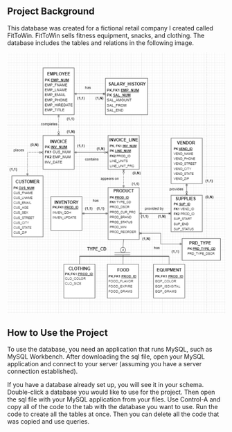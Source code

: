 ## Project Background
This database was created for a fictional retail company I created called FitToWin.
FitToWin sells fitness equipment, snacks, and clothing.
The database includes the tables and relations in the following image.

![alt text](https://github.com/SuperLan11/sql_FitToWin/blob/main/FitToWin_ERD.png?raw=true)

## How to Use the Project
To use the database, you need an application that runs MySQL, such as MySQL Workbench.
After downloading the sql file, open your MySQL application and connect to your server (assuming you have a server connection established).

If you have a database already set up, you will see it in your schema.
Double-click a database you would like to use for the project.
Then open the sql file with your MySQL application from your files.
Use Control-A and copy all of the code to the tab with the database you want to use.
Run the code to create all the tables at once. Then you can delete all the code that was copied and use queries.
